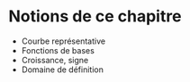 # Notions de ce chapitre 

  - Courbe représentative
  - Fonctions de bases
  - Croissance, signe
  - Domaine de définition
